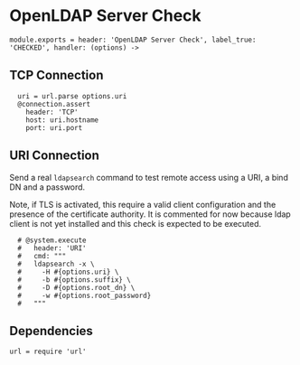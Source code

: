
#  OpenLDAP Server Check

    module.exports = header: 'OpenLDAP Server Check', label_true: 'CHECKED', handler: (options) ->

## TCP Connection

      uri = url.parse options.uri 
      @connection.assert
        header: 'TCP'
        host: uri.hostname
        port: uri.port

## URI Connection

Send a real `ldapsearch` command to test remote access using a URI, a bind DN
and a password.

Note, if TLS is activated, this require a valid client configuration and the 
presence of the certificate authority. It is commented for now because ldap 
client is not yet installed and this check is expected to be executed.

      # @system.execute
      #   header: 'URI'
      #   cmd: """
      #   ldapsearch -x \
      #     -H #{options.uri} \
      #     -b #{options.suffix} \
      #     -D #{options.root_dn} \
      #     -w #{options.root_password}
      #   """

## Dependencies

    url = require 'url'
